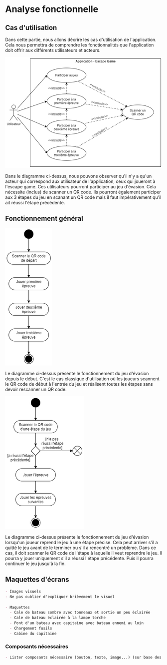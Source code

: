 # Analyse fonctionnelle
## Cas d'utilisation
Dans cette partie, nous allons décrire les cas d'utilisation de l'application. Cela nous permettra de comprendre les fonctionnalités que l'application doit offrir aux différents utilisateurs et acteurs.

![Diagramme de cas d'utilisation](../assets/images/Usecase.png)

Dans le diagramme ci-dessus, nous pouvons observer qu'il n'y a qu'un acteur qui correspond aux utilisateur de l'application, ceux qui joueront à l'escape game. Ces utilisateurs pourront participer au jeu d'évasion. Cela nécessite (inclus) de scanner un QR code. Ils pourront également participer aux 3 étapes du jeu en scanant un QR code mais il faut impérativement qu'il ait réussi l'étape précédente.

## Fonctionnement général
![Diagramme d'activité du jeu complet](../assets/images/Activity-full-game.png)

Le diagramme ci-dessus présente le fonctionnement du jeu d'évasion depuis le début. C'est le cas classique d'utilisation où les joueurs scannent le QR code de début à l'entrée du jeu et réalisent toutes les étapes sans devoir rescanner un QR code.

![Diagramme d'activité de la reprise d'une étape](../assets/images/Activity-step-game.png)

Le diagramme ci-dessus présente le fonctionnement du jeu d'évasion lorsqu'un joueur reprend le jeu à une étape précise. Cela peut arriver s'il a quitté le jeu avant de le terminer ou s'il a rencontré un problème. Dans ce cas, il doit scanner le QR code de l'étape à laquelle il veut reprendre le jeu. Il pourra y jouer uniquement s'il a réussi l'étape précédente. Puis il pourra continuer le jeu jusqu'à la fin.

## Maquettes d'écrans
```md
- Images visuels
- Ne pas oublier d'expliquer brièvement le visuel

- Maquettes
  - Cale de bateau sombre avec tonneaux et sortie un peu éclairée
  - Cale de bateau éclairée à la lampe torche
  - Pont d'un bateau avec capitaine avec bateau ennemi au loin
  - Chargement fusils
  - Cabine du capitaine
```


### Composants nécessaires
```md
- Lister composants nécessaire (bouton, texte, image...) (sur base des maquettes)
```


